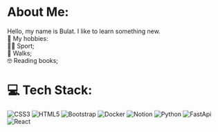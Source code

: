 # About Me:
Hello, my name is Bulat. I like to learn something new.<br>
:speech_balloon: My hobbies:<br>
:weight_lifting_man: Sport;<br> 
:walking: Walks;<br>
:nerd_face: Reading books;<br>

# 💻 Tech Stack:
![CSS3](https://img.shields.io/badge/css3-%231572B6.svg?style=for-the-badge&logo=css3&logoColor=white) ![HTML5](https://img.shields.io/badge/html5-%23E34F26.svg?style=for-the-badge&logo=html5&logoColor=white)  ![Bootstrap](https://img.shields.io/badge/bootstrap-%23563D7C.svg?style=for-the-badge&logo=bootstrap&logoColor=white)  ![Docker](https://img.shields.io/badge/docker-%230db7ed.svg?style=for-the-badge&logo=docker&logoColor=white) ![Notion](https://img.shields.io/badge/Notion-%23000000.svg?style=for-the-badge&logo=notion&logoColor=white) ![Python](https://img.shields.io/badge/Python-yellow?logo=python&logoColor=blue&style=for-the-badge) ![FastApi](https://img.shields.io/badge/FastApi-darkgreen?logo=fastapi&logoColor=white&style=for-the-badge) ![React](https://img.shields.io/badge/React-black?logo=react&logoColor=blue&style=for-the-badge)


